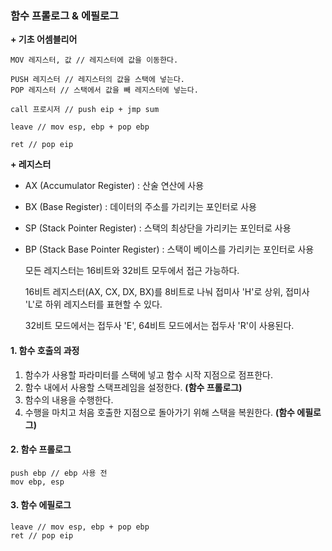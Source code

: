 ### 함수 프롤로그 & 에필로그

**+ 기초 어셈블리어**

```
MOV 레지스터, 값 // 레지스터에 값을 이동한다.

PUSH 레지스터 // 레지스터의 값을 스택에 넣는다.
POP 레지스터 // 스택에서 값을 빼 레지스터에 넣는다.

call 프로시저 // push eip + jmp sum

leave // mov esp, ebp + pop ebp

ret // pop eip
```

**+ 레지스터**

- AX (Accumulator Register) : 산술 연산에 사용

- BX (Base Register) : 데이터의 주소를 가리키는 포인터로 사용

- SP (Stack Pointer Register) : 스택의 최상단을 가리키는 포인터로 사용

- BP (Stack Base Pointer Register) : 스택이 베이스를 가리키는 포인터로 사용

  모든 레지스터는 16비트와 32비트 모두에서 접근 가능하다.

  16비트 레지스터(AX, CX, DX, BX)를 8비트로 나눠 접미사 'H'로 상위, 접미사 'L'로 하위 레지스터를 표현할 수 있다.

  32비트 모드에서는 접두사 'E', 64비트 모드에서는 접두사 'R'이 사용된다. 

  

#### 1. 함수 호출의 과정

1.  함수가 사용할 파라미터를 스택에 넣고 함수 시작 지점으로 점프한다.
2. 함수 내에서 사용할 스택프레임을 설정한다. **(함수 프롤로그)**
3. 함수의 내용을 수행한다.
4. 수행을 마치고 처음 호출한 지점으로 돌아가기 위해 스택을 복원한다. **(함수 에필로그)**

#### 2. 함수 프롤로그

```
push ebp // ebp 사용 전 
mov ebp, esp
```

 #### 3. 함수 에필로그

```
leave // mov esp, ebp + pop ebp
ret // pop eip
```

